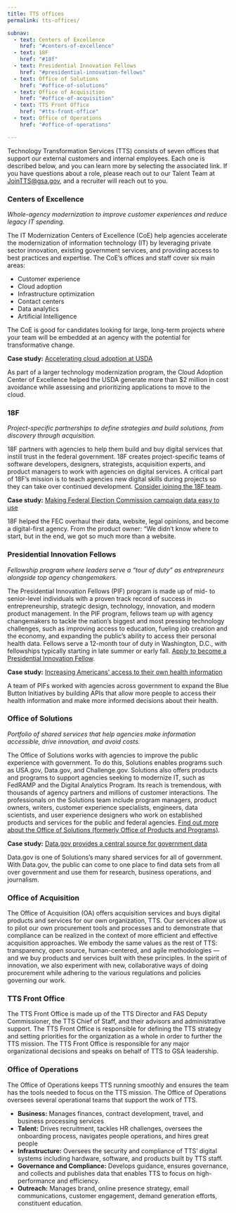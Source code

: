```yaml
---
title: TTS offices
permalink: tts-offices/

subnav:
  - text: Centers of Excellence
    href: "#centers-of-excellence"
  - text: 18F
    href: "#18f"
  - text: Presidential Innovation Fellows
    href: "#presidential-innovation-fellows"  
  - text: Office of Solutions
    href: "#office-of-solutions"
  - text: Office of Acquisition
    href: "#office-of-acquisition"
  - text: TTS Front Office
    href: "#tts-front-office"
  - text: Office of Operations
    href: "#office-of-operations"

---
```


Technology Transformation Services (TTS) consists of seven offices that
support our external customers and internal employees. Each one is
described below, and you can learn more by selecting the associated
link. If you have questions about a role, please reach out to our Talent
Team at [JoinTTS@gsa.gov](email:jointts@gsa.gov), and a recruiter will reach out to you.

### Centers of Excellence
*Whole-agency modernization to improve customer experiences and reduce legacy IT spending.*

The IT Modernization Centers of Excellence (CoE) help agencies
accelerate the modernization of information technology (IT) by
leveraging private sector innovation, existing government services, and
providing access to best practices and expertise. The CoE’s offices and
staff cover six main areas:

-   Customer experience
-   Cloud adoption
-   Infrastructure optimization
-   Contact centers
-   Data analytics
-   Artificial Intelligence

The CoE is good for candidates looking for large, long-term projects
where your team will be embedded at an agency with the potential for
transformative change.

**Case study:** [Accelerating cloud adoption at USDA](https://coe.gsa.gov/coe/cloud-adoption.html)

As part of a larger technology modernization program, the Cloud Adoption
Center of Excellence helped the USDA generate more than $2 million in
cost avoidance while assessing and prioritizing applications to move to
the cloud.

### 18F
*Project-specific partnerships to define strategies and build solutions, from discovery through acquisition.*

18F partners with agencies to help them build and buy digital services
that instill trust in the federal government. 18F creates
project-specific teams of software developers, designers, strategists,
acquisition experts, and product managers to work with agencies on
digital services. A critical part of 18F’s mission is to teach agencies
new digital skills during projects so they can take over continued
development. [Consider joining the 18F
team](https://18f.gsa.gov/join).

**Case study:** [Making Federal Election Commission campaign data easy
to use](https://18f.gsa.gov/what-we-deliver/fec-gov/)

18F helped the FEC overhaul their data, website, legal opinions, and
become a digital-first agency. From the product owner: “We didn’t know
where to start, but in the end, we got so much more than a website.

### Presidential Innovation Fellows
*Fellowship program where leaders serve a “tour of duty” as entrepreneurs alongside top agency changemakers.*

The Presidential Innovation Fellows (PIF) program is made up of mid- to
senior-level individuals with a proven track record of success in
entrepreneurship, strategic design, technology, innovation, and modern
product management. In the PIF program, fellows team up with agency
changemakers to tackle the nation’s biggest and most pressing technology
challenges, such as improving access to education, fueling job creation
and the economy, and expanding the public’s ability to access their
personal health data. Fellows serve a 12-month tour of duty in
Washington, D.C., with fellowships typically starting in late summer or
early fall. [Apply to become a Presidential Innovation
Fellow](https://presidentialinnovationfellows.gov/).

**Case study:** [Increasing Americans' access
to their own health information](https://presidentialinnovationfellows.gov/projects/blue-button-initiative.html)

A team of PIFs worked with agencies across government to expand the Blue
Button Initiatives by building APIs that allow more people to access
their health information and make more informed decisions about their
health.

### Office of Solutions
*Portfolio of shared services that help agencies make information accessible, drive innovation, and avoid costs.*

The Office of Solutions works with agencies to improve
the public experience with government. To do this, Solutions enables programs
such as USA.gov, Data.gov, and Challenge.gov. Solutions also offers products and programs to support
agencies seeking to modernize IT, such as FedRAMP and the Digital
Analytics Program. Its reach is tremendous, with thousands of agency
partners and millions of customer interactions. The professionals on the
Solutions team include program managers, product owners, writers, customer
experience specialists, engineers, data scientists, and user experience
designers who work on established products and services for the public
and federal agencies. [Find out more about the Office of Solutions (formerly Office of Products and Programs)](https://handbook.18f.gov/office-of-products-and-programs/).

**Case study:** [Data.gov provides a central source for government
data](https://www.data.gov)

Data.gov is one of Solutions’s many shared services for all of government.
With Data.gov, the public can come to one place to find data sets from
all over government and use them for research, business operations, and
journalism.

### Office of Acquisition

The Office of Acquisition (OA) offers acquisition services and buys
digital products and services for our own organization, TTS. Our
services allow us to pilot our own procurement tools and processes and
to demonstrate that compliance can be realized in the context of more
efficient and effective acquisition approaches. We embody the same
values as the rest of TTS: transparency, open source, human-centered,
and agile methodologies — and we buy products and services built with
these principles. In the spirit of innovation, we also experiment with
new, collaborative ways of doing procurement while adhering to the
various regulations and policies governing our work.

### TTS Front Office

The TTS Front Office is made up of the TTS Director and FAS Deputy
Commissioner, the TTS Chief of Staff, and their advisors and
administrative support. The TTS Front Office is responsible for defining
the TTS strategy and setting priorities for the organization as a whole
in order to further the TTS mission. The TTS Front Office is responsible
for any major organizational decisions and speaks on behalf of TTS to
GSA leadership.

### Office of Operations

The Office of Operations keeps TTS running smoothly and ensures the team
has the tools needed to focus on the TTS mission. The Office of
Operations oversees several operational teams that support the work of
TTS.

-   **Business:** Manages finances, contract development, travel, and business processing services
-   **Talent:** Drives recruitment, tackles HR challenges, oversees the onboarding process, navigates people operations, and hires great people
-   **Infrastructure:** Oversees the security and compliance of TTS’ digital systems including hardware, software, and products built by TTS staff.
-   **Governance and Compliance:** Develops guidance, ensures governance, and collects and publishes data that enables TTS to focus on high-performance and efficiency.
-   **Outreach:** Manages brand, online presence strategy, email communications, customer engagement, demand generation efforts, constituent education.
